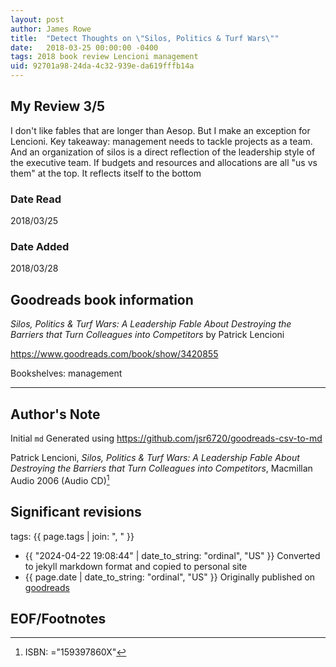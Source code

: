 ```yaml
---
layout: post
author: James Rowe
title:  "Detect Thoughts on \"Silos, Politics & Turf Wars\""
date:   2018-03-25 00:00:00 -0400
tags: 2018 book review Lencioni management
uid: 92701a98-24da-4c32-939e-da619fffb14a
---
```


<!-- highly dependent on how you personally use jekyll templates, and how you want this to show up -->
<!-- escape any jekyll keys with double brackets -->

## My Review 3/5

I don't like fables that are longer than Aesop. But I make an exception for Lencioni. Key takeaway: management needs to tackle projects as a team. And an organization of silos is a direct reflection of the leadership style of the executive team. If budgets and resources and allocations are all "us vs them" at the top. It reflects itself to the bottom

### Date Read
2018/03/25

### Date Added
2018/03/28

## Goodreads book information

*Silos, Politics & Turf Wars: A Leadership Fable About Destroying the Barriers that Turn Colleagues into Competitors* by Patrick Lencioni

https://www.goodreads.com/book/show/3420855

Bookshelves: management

---

## Author's Note

Initial `md` Generated using https://github.com/jsr6720/goodreads-csv-to-md

Patrick Lencioni, *Silos, Politics & Turf Wars: A Leadership Fable About Destroying the Barriers that Turn Colleagues into Competitors*,  Macmillan Audio 2006 (Audio CD)[^1]

## Significant revisions

tags: {{ page.tags | join: ", " }} <!-- todo move this somewhere -->

- {{ "2024-04-22 19:08:44" | date_to_string: "ordinal", "US" }} Converted to jekyll markdown format and copied to personal site
- {{ page.date | date_to_string: "ordinal", "US" }} Originally published on [goodreads](https://www.goodreads.com)

## EOF/Footnotes

[^1]: ISBN: ="159397860X"